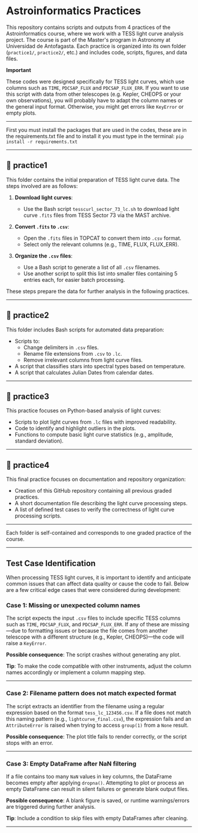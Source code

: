 # Astroinformatics Practices

This repository contains scripts and outputs from 4 practices of the Astroinformatics course, where we work with a TESS light curve analysis project. The course is part of the Master's program in Astronomy at Universidad de Antofagasta. Each practice is organized into its own folder (`practice1/`, `practice2/`, etc.) and includes code, scripts, figures, and data files.

 **Important**
 
These codes were designed specifically for TESS light curves, which use columns such as `TIME`, `PDCSAP_FLUX` and `PDCSAP_FLUX_ERR`. If you want to use this script with data from other telescopes (e.g. Kepler, CHEOPS or your own observations), you will probably have to adapt the column names or the general input format. Otherwise, you might get errors like `KeyError` or empty plots.



---
First you must install the packages that are used in the codes, these are in the requirements.txt file and to install it you must type in the terminal:
`pip install -r requirements.txt`

---
## 📁 practice1

This folder contains the initial preparation of TESS light curve data. The steps involved are as follows:

1. **Download light curves**:  
   - Use the Bash script `tesscurl_sector_73_lc.sh` to download light curve `.fits` files from TESS Sector 73 via the MAST archive.

2. **Convert `.fits` to `.csv`**:  
   - Open the `.fits` files in TOPCAT to convert them into `.csv` format.
   - Select only the relevant columns (e.g., TIME, FLUX, FLUX_ERR).

3. **Organize the `.csv` files**:  
   - Use a Bash script to generate a list of all `.csv` filenames.
   - Use another script to split this list into smaller files containing 5 entries each, for easier batch processing.

These steps prepare the data for further analysis in the following practices.

---

## 📁 practice2

This folder includes Bash scripts for automated data preparation:

- Scripts to:
  - Change delimiters in `.csv` files.
  - Rename file extensions from `.csv` to `.lc`.
  - Remove irrelevant columns from light curve files.
- A script that classifies stars into spectral types based on temperature.
- A script that calculates Julian Dates from calendar dates.

---

## 📁 practice3

This practice focuses on Python-based analysis of light curves:

- Scripts to plot light curves from `.lc` files with improved readability.
- Code to identify and highlight outliers in the plots.
- Functions to compute basic light curve statistics (e.g., amplitude, standard deviation).

---

## 📁 practice4

This final practice focuses on documentation and repository organization:

- Creation of this GitHub repository containing all previous graded practices.
- A short documentation file describing the light curve processing steps.
- A list of defined test cases to verify the correctness of light curve processing scripts.

---

Each folder is self-contained and corresponds to one graded practice of the course.

---

## Test Case Identification

When processing TESS light curves, it is important to identify and anticipate common issues that can affect data quality or cause the code to fail. Below are a few critical edge cases that were considered during development:

### Case 1: Missing or unexpected column names

The script expects the input `.csv` files to include specific TESS columns such as `TIME`, `PDCSAP_FLUX`, and `PDCSAP_FLUX_ERR`. If any of these are missing—due to formatting issues or because the file comes from another telescope with a different structure (e.g., Kepler, CHEOPS)—the code will raise a `KeyError`.

**Possible consequence**: The script crashes without generating any plot.

**Tip**: To make the code compatible with other instruments, adjust the column names accordingly or implement a column mapping step.

---

### Case 2: Filename pattern does not match expected format

The script extracts an identifier from the filename using a regular expression based on the format `tess_lc_123456.csv`. If a file does not match this naming pattern (e.g., `lightcurve_final.csv`), the expression fails and an `AttributeError` is raised when trying to access `group(1)` from a `None` result.

**Possible consequence**: The plot title fails to render correctly, or the script stops with an error.

---

### Case 3: Empty DataFrame after NaN filtering

If a file contains too many `NaN` values in key columns, the DataFrame becomes empty after applying `dropna()`. Attempting to plot or process an empty DataFrame can result in silent failures or generate blank output files.

**Possible consequence**: A blank figure is saved, or runtime warnings/errors are triggered during further analysis.

**Tip**: Include a condition to skip files with empty DataFrames after cleaning.

---
